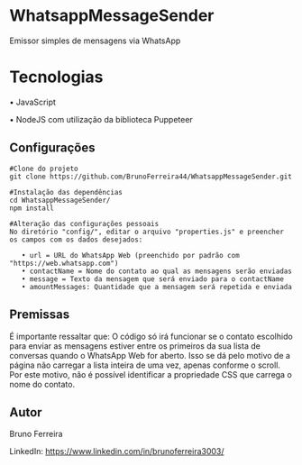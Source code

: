 # WhatsappMessageSender

Emissor simples de mensagens via WhatsApp

# Tecnologias

• JavaScript

• NodeJS com utilização da biblioteca Puppeteer

## Configurações

```
#Clone do projeto
git clone https://github.com/BrunoFerreira44/WhatsappMessageSender.git

#Instalação das dependências
cd WhatsappMessageSender/
npm install

#Alteração das configurações pessoais
No diretório "config/", editar o arquivo "properties.js" e preencher os campos com os dados desejados:

   • url = URL do WhatsApp Web (preenchido por padrão com "https://web.whatsapp.com")
   • contactName = Nome do contato ao qual as mensagens serão enviadas
   • message = Texto da mensagem que será enviado para o contactName
   • amountMessages: Quantidade que a mensagem será repetida e enviada
```

## Premissas

É importante ressaltar que: O código só irá funcionar se o contato escolhido
para enviar as mensagens estiver entre os primeiros da sua lista de conversas
quando o WhatsApp Web for aberto. Isso se dá pelo motivo de a página não
carregar a lista inteira de uma vez, apenas conforme o scroll. Por este motivo,
não é possível identificar a propriedade CSS que carrega o nome do contato.

## Autor

Bruno Ferreira

LinkedIn: https://www.linkedin.com/in/brunoferreira3003/

